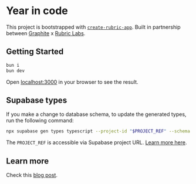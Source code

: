 # Year in code

This project is bootstrapped with [`create-rubric-app`](https://github.com/RubricLab/create-rubric-app). Built in partnership between [Graphite](https://graphite.dev/) x [Rubric Labs](https://rubriclabs.com/).

## Getting Started

```sh
bun i
bun dev
```

Open [localhost:3000](http://localhost:3000) in your browser to see the result.

## Supabase types

If you make a change to database schema, to update the generated types, run the following command:

```sh
npx supabase gen types typescript --project-id "$PROJECT_REF" --schema public > lib/types/supabase.ts
```

The `PROJECT_REF` is accessible via Supabase project URL. [Learn more here](https://supabase.com/docs/guides/api/rest/generating-types#generating-types-using-supabase-cli).

## Learn more

Check this [blog post](https://rubriclabs.com/blog/year-in-code).

